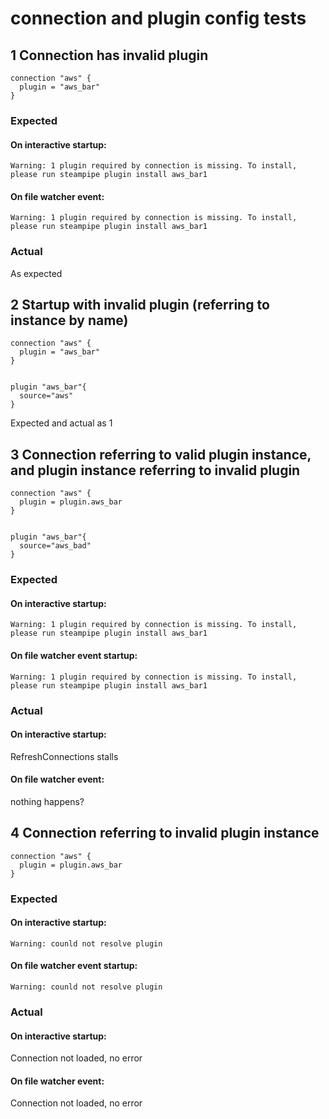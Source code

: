 # connection and plugin config tests

## 1 Connection has invalid plugin 

```hcl
connection "aws" {
  plugin = "aws_bar"
}
```

### Expected

#### On interactive startup: 
```
Warning: 1 plugin required by connection is missing. To install, please run steampipe plugin install aws_bar1
```

#### On file watcher event:
```
Warning: 1 plugin required by connection is missing. To install, please run steampipe plugin install aws_bar1
```

### Actual

As expected

## 2 Startup with invalid plugin (referring to instance by name) 

```hcl
connection "aws" {
  plugin = "aws_bar"
}


plugin "aws_bar"{
  source="aws"
}
```

Expected and actual as 1

## 3 Connection referring to valid plugin instance, and plugin instance referring to invalid plugin

```hcl
connection "aws" {
  plugin = plugin.aws_bar
}


plugin "aws_bar"{
  source="aws_bad"
}
```

### Expected


#### On interactive startup:
```
Warning: 1 plugin required by connection is missing. To install, please run steampipe plugin install aws_bar1
```

#### On file watcher event startup:
```
Warning: 1 plugin required by connection is missing. To install, please run steampipe plugin install aws_bar1
```

### Actual


#### On interactive startup:

RefreshConnections stalls

#### On file watcher event:

nothing happens?

## 4 Connection referring to invalid plugin instance

```hcl
connection "aws" {
  plugin = plugin.aws_bar
}
```

### Expected


#### On interactive startup:
```
Warning: counld not resolve plugin
```

#### On file watcher event startup:
```
Warning: counld not resolve plugin
```

### Actual


#### On interactive startup:

Connection not loaded, no error

#### On file watcher event:

Connection not loaded, no error